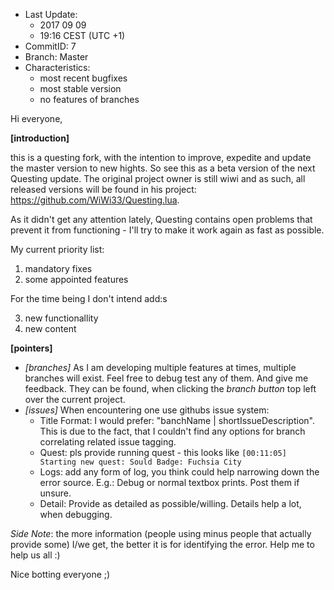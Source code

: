 - Last Update: 
    - 2017 09 09
    - 19:16 CEST  (UTC +1)
- CommitID: 7
- Branch: Master
- Characteristics:
    - most recent bugfixes
    - most stable version
    - no features of branches

Hi everyone,

**[introduction]**

this is a questing fork, with the intention to improve, expedite and update the master version to new hights.
So see this as a beta version of the next Questing update. The original project owner is still wiwi and as such,
all released versions will be found in his project: https://github.com/WiWi33/Questing.lua.

As it didn't get any attention lately, Questing contains open problems that prevent it from functioning - I'll
try to make it work again as fast as possible.

My current priority list:
1. mandatory fixes
2. some appointed features

For the time being I don't intend add:s

3. new functionallity
4. new content

**[pointers]**
- _[branches]_ As I am developing multiple features at times, multiple branches will exist. Feel free to
debug test any of them. And give me feedback. They can be found, when clicking the *branch button* top left
over the current project.
- _[issues]_ When encountering one use githubs issue system:
    - Title Format: I would prefer: "banchName | shortIssueDescription". This is due to the fact, that I couldn't find
    any options for branch correlating related issue tagging.
    - Quest: pls provide running quest - this looks like `[00:11:05] Starting new quest: Sould Badge: Fuchsia City`
    - Logs: add any form of log, you think could help narrowing down the error source. E.g.: Debug or normal textbox
    prints. Post them if unsure.
    - Detail: Provide as detailed as possible/willing. Details help a lot, when debugging.

_Side Note_: the more information (people using minus people that actually provide some) I/we get, the better it is for
identifying the error. Help me to help us all :)

Nice botting everyone ;)